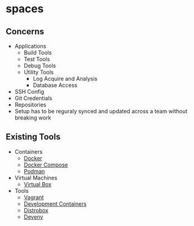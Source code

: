 # spaces

## Concerns
- Applications
  - Build Tools
  - Test Tools
  - Debug Tools
  - Utility Tools
    - Log Acquire and Analysis
    - Database Access
- SSH Config
- Git Credentials
- Repositories
- Setup has to be reguraly synced and updated across a team without breaking work

## Existing Tools
- Containers
  - [Docker](https://docs.docker.com/engine/)
  - [Docker Compose](https://docs.docker.com/compose/)
  - [Podman](https://podman.io/)
- Virtual Machines
  - [Virtual Box](https://www.virtualbox.org/)
- Tools
  - [Vagrant](https://www.vagrantup.com/)
  - [Development Containers](https://containers.dev/)
  - [Distrobox](https://distrobox.it/)
  - [Devenv](https://devenv.sh/)
